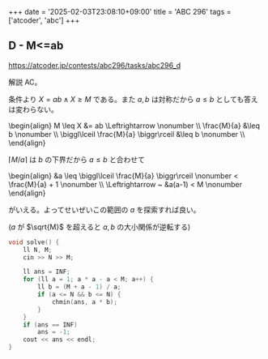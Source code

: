 +++
date = '2025-02-03T23:08:10+09:00'
title = 'ABC 296'
tags = ['atcoder', 'abc']
+++

## D - M<=ab

<https://atcoder.jp/contests/abc296/tasks/abc296_d>

解説 AC。

条件より $X = ab \wedge X \geq M$ である。また $a,b$ は対称だから $a \leq b$ としても答えは変わらない。

<!-- dprint-ignore -->
\begin{align}
    M \leq X &= ab \Leftrightarrow \nonumber \\\\
    \frac{M}{a} &\leq b \nonumber \\\\
    \biggl\lceil \frac{M}{a} \biggr\rceil &\leq b \nonumber \\\\
\end{align}

$\lceil M/a \rceil$ は $b$ の下界だから $a \leq b$ と合わせて

<!-- dprint-ignore -->
\begin{align}
    &a \leq \biggl\lceil \frac{M}{a} \biggr\rceil \nonumber < \frac{M}{a} + 1 \nonumber \\\\
    \Leftrightarrow ~ &a(a-1) < M \nonumber
\end{align}

がいえる。よってせいぜいこの範囲の $a$ を探索すれば良い。

($a$ が $\sqrt{M}$ を超えると $a, b$ の大小関係が逆転する)

```cpp
void solve() {
    ll N, M;
    cin >> N >> M;

    ll ans = INF;
    for (ll a = 1; a * a - a < M; a++) {
        ll b = (M + a - 1) / a;
        if (a <= N && b <= N) {
            chmin(ans, a * b);
        }
    }
    if (ans == INF)
        ans = -1;
    cout << ans << endl;
}
```
